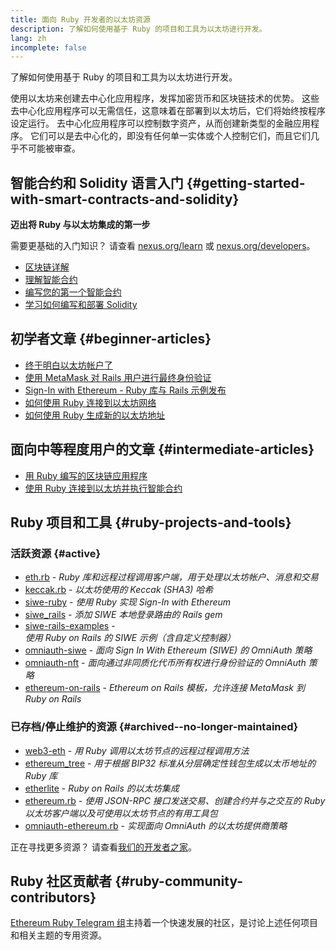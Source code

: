 ```yaml
---
title: 面向 Ruby 开发者的以太坊资源
description: 了解如何使用基于 Ruby 的项目和工具为以太坊进行开发。
lang: zh
incomplete: false
---
```


<div class="featured">了解如何使用基于 Ruby 的项目和工具为以太坊进行开发。</div>

使用以太坊来创建去中心化应用程序，发挥加密货币和区块链技术的优势。 这些去中心化应用程序可以无需信任，这意味着在部署到以太坊后，它们将始终按程序设定运行。 去中心化应用程序可以控制数字资产，从而创建新类型的金融应用程序。 它们可以是去中心化的，即没有任何单一实体或个人控制它们，而且它们几乎不可能被审查。

## 智能合约和 Solidity 语言入门 {#getting-started-with-smart-contracts-and-solidity}

**迈出将 Ruby 与以太坊集成的第一步**

需要更基础的入门知识？ 请查看 [nexus.org/learn](/learn/) 或 [nexus.org/developers](/developers/)。

- [区块链详解](https://kauri.io/article/d55684513211466da7f8cc03987607d5/blockchain-explained)
- [理解智能合约](https://kauri.io/article/e4f66c6079e74a4a9b532148d3158188/ethereum-101-part-5-the-smart-contract)
- [编写您的第一个智能合约](https://kauri.io/article/124b7db1d0cf4f47b414f8b13c9d66e2/remix-ide-your-first-smart-contract)
- [学习如何编写和部署 Solidity](https://kauri.io/article/973c5f54c4434bb1b0160cff8c695369/understanding-smart-contract-compilation-and-deployment)

## 初学者文章 {#beginner-articles}

- [终于明白以太坊帐户了](https://dev.to/q9/finally-understanding-ethereum-accounts-1kpe)
- [使用 MetaMask 对 Rails 用户进行最终身份验证](https://dev.to/q9/finally-authenticating-rails-users-with-metamask-3fj)
- [Sign-In with Ethereum - Ruby 库与 Rails 示例发布](https://blog.spruceid.com/sign-in-with-ethereum-ruby-library-release-and-rails-examples/)
- [如何使用 Ruby 连接到以太坊网络](https://www.quicknode.com/guides/web3-sdks/how-to-connect-to-the-ethereum-network-using-ruby)
- [如何使用 Ruby 生成新的以太坊地址](https://www.quicknode.com/guides/web3-sdks/how-to-generate-a-new-ethereum-address-in-ruby)

## 面向中等程度用户的文章 {#intermediate-articles}

- [用 Ruby 编写的区块链应用程序](https://www.nopio.com/blog/blockchain-app-ruby/)
- [使用 Ruby 连接到以太坊并执行智能合约](https://titanwolf.org/Network/Articles/Article?AID=87285822-9b25-49d5-ba2a-7ad95fff7ef9)

## Ruby 项目和工具 {#ruby-projects-and-tools}

### 活跃资源 {#active}

- [eth.rb](https://github.com/q9f/eth.rb) - _Ruby 库和远程过程调用客户端，用于处理以太坊帐户、消息和交易_
- [keccak.rb](https://github.com/q9f/keccak.rb) - _以太坊使用的 Keccak (SHA3) 哈希_
- [siwe-ruby](https://github.com/spruceid/siwe-ruby) - _使用 Ruby 实现 Sign-In with Ethereum_
- [siwe_rails](https://github.com/spruceid/siwe_rails) - _添加 SIWE 本地登录路由的 Rails gem_
- [siwe-rails-examples](https://github.com/spruceid/siwe-rails-examples) - _使用 Ruby on Rails 的 SIWE 示例（含自定义控制器）_
- [omniauth-siwe](https://github.com/spruceid/omniauth-siwe) - _面向 Sign In With Ethereum (SIWE) 的 OmniAuth 策略_
- [omniauth-nft](https://github.com/valthon/omniauth-nft) - _面向通过非同质化代币所有权进行身份验证的 OmniAuth 策略_
- [ethereum-on-rails](https://github.com/q9f/ethereum-on-rails) - _Ethereum on Rails 模板，允许连接 MetaMask 到 Ruby on Rails_

### 已存档/停止维护的资源 {#archived--no-longer-maintained}

- [web3-eth](https://github.com/spikewilliams/vtada-ethereum) - _用 Ruby 调用以太坊节点的远程过程调用方法_
- [ethereum_tree](https://github.com/longhoangwkm/ethereum_tree) - _用于根据 BIP32 标准从分层确定性钱包生成以太币地址的 Ruby 库_
- [etherlite](https://github.com/budacom/etherlite) - _Ruby on Rails 的以太坊集成_
- [ethereum.rb](https://github.com/EthWorks/ethereum.rb) - _使用 JSON-RPC 接口发送交易、创建合约并与之交互的 Ruby 以太坊客户端以及可使用以太坊节点的有用工具包_
- [omniauth-ethereum.rb](https://github.com/q9f/omniauth-ethereum.rb) - _实现面向 OmniAuth 的以太坊提供商策略_

正在寻找更多资源？ 请查看[我们的开发者之家](/developers/)。

## Ruby 社区贡献者 {#ruby-community-contributors}

[Ethereum Ruby Telegram 组](https://t.me/ruby_eth)主持着一个快速发展的社区，是讨论上述任何项目和相关主题的专用资源。
